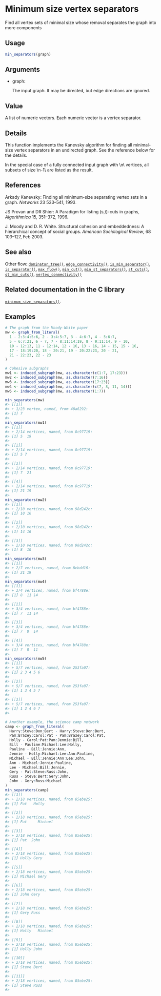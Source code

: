 # Minimum size vertex separators

Find all vertex sets of minimal size whose removal separates the graph
into more components

## Usage

``` r
min_separators(graph)
```

## Arguments

- graph:

  The input graph. It may be directed, but edge directions are ignored.

## Value

A list of numeric vectors. Each numeric vector is a vertex separator.

## Details

This function implements the Kanevsky algorithm for finding all
minimal-size vertex separators in an undirected graph. See the reference
below for the details.

In the special case of a fully connected input graph with \\n\\
vertices, all subsets of size \\n-1\\ are listed as the result.

## References

Arkady Kanevsky: Finding all minimum-size separating vertex sets in a
graph. *Networks* 23 533–541, 1993.

JS Provan and DR Shier: A Paradigm for listing (s,t)-cuts in graphs,
*Algorithmica* 15, 351–372, 1996.

J. Moody and D. R. White. Structural cohesion and embeddedness: A
hierarchical concept of social groups. *American Sociological Review*,
68 103–127, Feb 2003.

## See also

Other flow:
[`dominator_tree()`](https://r.igraph.org/reference/dominator_tree.md),
[`edge_connectivity()`](https://r.igraph.org/reference/edge_connectivity.md),
[`is_min_separator()`](https://r.igraph.org/reference/is_min_separator.md),
[`is_separator()`](https://r.igraph.org/reference/is_separator.md),
[`max_flow()`](https://r.igraph.org/reference/max_flow.md),
[`min_cut()`](https://r.igraph.org/reference/min_cut.md),
[`min_st_separators()`](https://r.igraph.org/reference/min_st_separators.md),
[`st_cuts()`](https://r.igraph.org/reference/st_cuts.md),
[`st_min_cuts()`](https://r.igraph.org/reference/st_min_cuts.md),
[`vertex_connectivity()`](https://r.igraph.org/reference/vertex_connectivity.md)

## Related documentation in the C library

[`minimum_size_separators()`](https://igraph.org/c/html/latest/igraph-Separators.html#igraph_minimum_size_separators).

## Examples

``` r
# The graph from the Moody-White paper
mw <- graph_from_literal(
  1 - 2:3:4:5:6, 2 - 3:4:5:7, 3 - 4:6:7, 4 - 5:6:7,
  5 - 6:7:21, 6 - 7, 7 - 8:11:14:19, 8 - 9:11:14, 9 - 10,
  10 - 12:13, 11 - 12:14, 12 - 16, 13 - 16, 14 - 15, 15 - 16,
  17 - 18:19:20, 18 - 20:21, 19 - 20:22:23, 20 - 21,
  21 - 22:23, 22 - 23
)

# Cohesive subgraphs
mw1 <- induced_subgraph(mw, as.character(c(1:7, 17:23)))
mw2 <- induced_subgraph(mw, as.character(7:16))
mw3 <- induced_subgraph(mw, as.character(17:23))
mw4 <- induced_subgraph(mw, as.character(c(7, 8, 11, 14)))
mw5 <- induced_subgraph(mw, as.character(1:7))

min_separators(mw)
#> [[1]]
#> + 1/23 vertex, named, from 48a6292:
#> [1] 7
#> 
min_separators(mw1)
#> [[1]]
#> + 2/14 vertices, named, from 8c97719:
#> [1] 5  19
#> 
#> [[2]]
#> + 2/14 vertices, named, from 8c97719:
#> [1] 5 7
#> 
#> [[3]]
#> + 2/14 vertices, named, from 8c97719:
#> [1] 7  21
#> 
#> [[4]]
#> + 2/14 vertices, named, from 8c97719:
#> [1] 21 19
#> 
min_separators(mw2)
#> [[1]]
#> + 2/10 vertices, named, from 98d242c:
#> [1] 10 16
#> 
#> [[2]]
#> + 2/10 vertices, named, from 98d242c:
#> [1] 14 16
#> 
#> [[3]]
#> + 2/10 vertices, named, from 98d242c:
#> [1] 8  10
#> 
min_separators(mw3)
#> [[1]]
#> + 2/7 vertices, named, from 8ebdd16:
#> [1] 21 19
#> 
min_separators(mw4)
#> [[1]]
#> + 3/4 vertices, named, from bf4788e:
#> [1] 8  11 14
#> 
#> [[2]]
#> + 3/4 vertices, named, from bf4788e:
#> [1] 7  11 14
#> 
#> [[3]]
#> + 3/4 vertices, named, from bf4788e:
#> [1] 7  8  14
#> 
#> [[4]]
#> + 3/4 vertices, named, from bf4788e:
#> [1] 7  8  11
#> 
min_separators(mw5)
#> [[1]]
#> + 5/7 vertices, named, from 253fa07:
#> [1] 2 3 4 5 6
#> 
#> [[2]]
#> + 5/7 vertices, named, from 253fa07:
#> [1] 1 3 4 5 7
#> 
#> [[3]]
#> + 5/7 vertices, named, from 253fa07:
#> [1] 1 2 4 6 7
#> 

# Another example, the science camp network
camp <- graph_from_literal(
  Harry:Steve:Don:Bert - Harry:Steve:Don:Bert,
  Pam:Brazey:Carol:Pat - Pam:Brazey:Carol:Pat,
  Holly - Carol:Pat:Pam:Jennie:Bill,
  Bill - Pauline:Michael:Lee:Holly,
  Pauline - Bill:Jennie:Ann,
  Jennie - Holly:Michael:Lee:Ann:Pauline,
  Michael - Bill:Jennie:Ann:Lee:John,
  Ann - Michael:Jennie:Pauline,
  Lee - Michael:Bill:Jennie,
  Gery - Pat:Steve:Russ:John,
  Russ - Steve:Bert:Gery:John,
  John - Gery:Russ:Michael
)
min_separators(camp)
#> [[1]]
#> + 2/18 vertices, named, from 85ebe25:
#> [1] Pat   Holly
#> 
#> [[2]]
#> + 2/18 vertices, named, from 85ebe25:
#> [1] Pat     Michael
#> 
#> [[3]]
#> + 2/18 vertices, named, from 85ebe25:
#> [1] Pat  John
#> 
#> [[4]]
#> + 2/18 vertices, named, from 85ebe25:
#> [1] Holly Gery 
#> 
#> [[5]]
#> + 2/18 vertices, named, from 85ebe25:
#> [1] Michael Gery   
#> 
#> [[6]]
#> + 2/18 vertices, named, from 85ebe25:
#> [1] John Gery
#> 
#> [[7]]
#> + 2/18 vertices, named, from 85ebe25:
#> [1] Gery Russ
#> 
#> [[8]]
#> + 2/18 vertices, named, from 85ebe25:
#> [1] Holly   Michael
#> 
#> [[9]]
#> + 2/18 vertices, named, from 85ebe25:
#> [1] Holly John 
#> 
#> [[10]]
#> + 2/18 vertices, named, from 85ebe25:
#> [1] Steve Bert 
#> 
#> [[11]]
#> + 2/18 vertices, named, from 85ebe25:
#> [1] Steve Russ 
#> 
```
